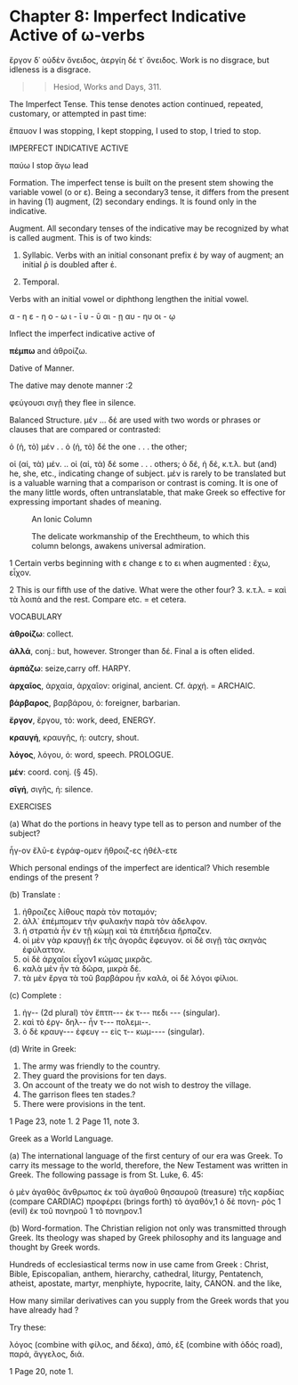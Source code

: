 # Chapter 8: Imperfect Indicative Active of ω-verbs


<quote><l>ἔργον δ᾽ οὐδὲν ὄνειδος, ἀεργίη δέ τ᾽ ὄνειδος.
</l></quote>
<quote>Work is no disgrace, but idleness is a disgrace.
</quote>
>> Hesiod, Works and Days, 311.



<div type="textpart" subtype="para" n="41">


The Imperfect Tense. This tense denotes action
continued, repeated, customary, or attempted in past time:

ἔπαυον I was stopping, I kept stopping, I used to stop, I tried to stop.

IMPERFECT INDICATIVE ACTIVE

παύω I stop ἄγω lead

<div type="textpart" subtype="para" n="42">


Formation. The imperfect tense is built on the
present stem showing the variable vowel (ο or ε). Being
a secondary3 tense, it differs from the present in having
(1) augment, (2) secondary endings. It is found only
in the indicative.

<div type="textpart" subtype="para" n="43">


Augment. All secondary tenses of the indicative
may be recognized by what is called augment. This is of
two kinds:

1. Syllabic. Verbs with an initial consonant prefix ἐ
by way of augment; an initial ῥ is doubled after ἐ.

<pb n="23"/>

2. Temporal.

Verbs with an initial vowel or diphthong lengthen the initial vowel.


α - η
ε - η
ο - ω
ι - ῑ
υ - ῡ
αι  - ῃ
αυ  - ηυ
οι  - ῳ

Inflect the imperfect indicative active of 

**πέμπω** and ἀθροίζω.

<div type="textpart" subtype="para" n="44">


Dative of Manner.

The dative may denote manner :2

φεύγουσι σιγῇ they flee in silence.

<div type="textpart" subtype="para" n="45">


Balanced Structure.
μέν ... δέ are used with
two words or phrases or
clauses that are compared
or contrasted:

ὁ (ἡ, τὸ) μέν . . ὁ (ἡ, τὸ) δέ the one . . . the other;

οἱ (αἱ, τὰ) μέν. .. οἱ (αἱ, τὰ) δέ some . . . others;
ὁ δέ, ἡ δέ, κ.τ.λ. but (and) he, she, etc.,
indicating change of subject. μέν is rarely to be translated but is a valuable warning that a comparison or contrast is coming. It is one of the many little words, often untranslatable, that make Greek so effective for expressing important shades of meaning.

<figure><head>An Ionic Column</head>



The delicate workmanship of the
Erechtheum, to which this column
belongs, awakens universal admiration.</figure>

1 Certain verbs beginning with ε change ε to ει when augmented : ἔχω, εἶχον.

2 This is our fifth use of the dative. What were the other four?
3. κ.τ.λ. = καὶ τὰ λοιπά and the rest. Compare etc. = et cetera.

<pb n="24"/>

<div type="textpart" subtype="para" n="46">


VOCABULARY


**ἀθροίζω**: collect.



**ἀλλά**, conj.: but, however. Stronger than δέ. Final a is often elided.


**ἁρπάζω**: seize,carry off. HARPY.


**ἀρχαῖος**, ἀρχαία, ἀρχαῖον: original, ancient. Cf. ἀρχή. = ARCHAIC.


**βάρβαρος**, βαρβάρου, ὁ: foreigner, barbarian.


**ἔργον**, ἔργου, τό: work, deed, ENERGY.


**κραυγή**, κραυγῆς, ἡ: outcry, shout.


**λόγος**, λόγου, ὁ: word, speech. PROLOGUE.


**μέν**: coord. conj. (§ 45).


**σῑγή**, σιγῆς, ἡ: silence.

<div type="textpart" subtype="para" n="47">


EXERCISES

(a) What do the portions in heavy type tell as to person
and number of the subject?

ἦγ-ον
ἔλῡ-ε
ἐγράφ-ομεν
ἤθροιζ-ες
ἠθέλ-ετε

Which personal endings of the imperfect are identical?
Vhich resemble endings of the present ?

(b) Translate :

1. ἠθροιζες λίθους παρὰ τὸν ποταμόν;
2. ἀλλ᾽ ἐπέμπομεν τὴν φυλακὴν παρὰ τὸν ἀδελφον.
3. ἡ στρατιὰ ἦν ἐν τῇ κώμῃ καὶ τὰ ἐπιτήδεια ἥρπαζεν.
4. οἱ μὲν γὰρ κραυγῇ ἐκ τῆς ἀγορᾶς ἔφευγον. οἱ δὲ σιγῇ τὰς σκηνὰς ἐφύλαττον.
5. οἱ δὲ ἀρχαῖοι εἶχον1 κώμας μικρᾶς.
6. καλὰ μὲν ἦν τὰ δῶρα, μικρὰ δέ.
7. τὰ μὲν ἔργα τὰ τοῦ βαρβάρου ἦν καλά, οἱ δὲ λόγοι φίλιοι.

(c) Complete :

1. ἠγ-- (2d plural) τὸν ἔπτπ--- ἐκ τ--- πεδι --- (singular).
2. καὶ τὸ ἐργ- δηλ-- ἦν τ--- πολεμι--.
3. ὁ δὲ κραυγ--- ἐφευγ -- εἰς τ-- κωμ---- (singular).

(d) Write in Greek:

1. The army was friendly to the country.
2. They guard the provisions for ten days.
3. On account of the treaty we do not wish to destroy the village.
4. The garrison flees ten stades.?
5. There were provisions in the tent.

1 Page 23, note 1.
2 Page 11, note 3.



<pb n="25"/>


<div type="textpart" subtype="para" n="48">


Greek as a World Language.



(a) The international language of the first century of our era was Greek. To carry its message to the world, therefore, the New Testament was written in Greek. The following passage is from St. Luke,
6. 45:


ὁ μὲν ἀγαθὸς ἄνθρωπος ἐκ
τοῦ ἀγαθοῦ θησαυροῦ (treasure) τῆς καρδίας (compare
CARDIAC) προφέρει (brings
forth) τὸ ἀγαθόν,1 ὁ δὲ πονη-
ρὸς 1 (evil) ἐκ τοῦ πονηροῦ 1 τὸ
πονηρον.1

(b) Word-formation. The Christian religion not only was transmitted through Greek. Its theology was shaped by Greek philosophy and its language and thought by Greek words.

Hundreds of ecclesiastical terms now in use came from Greek : Christ, Bible, Episcopalian, anthem, hierarchy, cathedral, liturgy, Pentatench, atheist, apostate, martyr, menphiyte, hypocrite, laity, CANON.
and the like,

How many similar derivatives can you supply from the Greek words that you have already had ?

Try these:

λόγος (combine with φίλος, and δέκα), ἀπό, ἐξ (combine with ὁδός road), παρά, ἄγγελος, διά.



1 Page 20, note 1.

<pb n="26"/>



